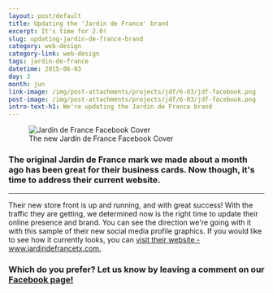```yaml
---
layout: post/default
title: Updating the 'Jardin de France' brand
excerpt: It's time for 2.0!
slug: updating-jardin-de-france-brand
category: web-design
category-link: web-design
tags: jardin-de-france
datetime: 2015-06-03
day: 3
month: jun
link-image: /img/post-attachments/projects/jdf/6-03/jdf-facebook.png
post-image: /img/post-attachments/projects/jdf/6-03/jdf-facebook.png
intro-text-h1: We're updating the Jardin de France brand
---
```

<article id="updating-jdf-brand">
	<div class="row padding" id="one">
		<figure>
			<img src="{{ site.blog_cdn }}/img/post-attachments/projects/jdf/6-03/jdf-facebook.png" alt="Jardin de France Facebook Cover">
			<figcaption>The new Jardin de France Facebook Cover</figcaption>
		</figure>
		<div class="verbiage">
			<h3>The original Jardin de France mark we made about a month ago has been great for their business cards. Now though, it's time to address their current website.</h3>
		</div>
	</div>
	<hr>
	<div class="row padding" id="two">
		<p>Their new store front is up and running, and with great success! With the traffic they are getting, we determined now is the right time to update their online presence and brand. You can see the direction we're going with it with this sample of their new social media profile graphics. If you would like to see how it currently looks, you can <a href="http://jardindefrancetx.com" class="underlined" target="_blank">visit their website - www.jardindefrancetx.com.</a></p>
		<h3>Which do you prefer? Let us know by leaving a comment on our <a href="https://www.facebook.com/studio.n.creations" class="underlined" target="_blank">Facebook page!</a></h3>
	</div>
</article>
